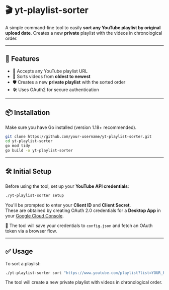 # 🎬 yt-playlist-sorter

A simple command-line tool to easily **sort any YouTube playlist by original upload date**. Creates a new **private** playlist with the videos in chronological order.


---

## 🚀 Features

- 🔗 Accepts any YouTube playlist URL
- 🧹 Sorts videos from **oldest to newest**  
- 🛡 Creates a new **private playlist** with the sorted order  
- 🛠 Uses OAuth2 for secure authentication  

---

## 📦 Installation

Make sure you have Go installed (version 1.18+ recommended).

```bash
git clone https://github.com/your-username/yt-playlist-sorter.git
cd yt-playlist-sorter
go mod tidy
go build -o yt-playlist-sorter
```

---

## 🛠 Initial Setup

Before using the tool, set up your **YouTube API credentials**:

```bash
./yt-playlist-sorter setup
```

You'll be prompted to enter your **Client ID** and **Client Secret**.  
These are obtained by creating OAuth 2.0 credentials for a **Desktop App** in your [Google Cloud Console](https://console.cloud.google.com/).

📝 The tool will save your credentials to `config.json` and fetch an OAuth token via a browser flow.

---

## ✅ Usage

To sort a playlist:

```bash
./yt-playlist-sorter sort "https://www.youtube.com/playlist?list=YOUR_PLAYLIST_ID"
```

The tool will create a new private playlist with videos in chronological order.
